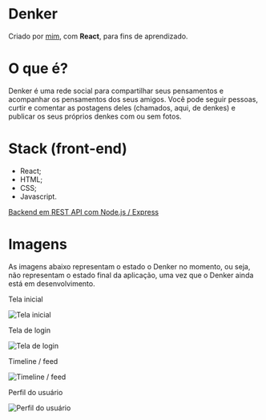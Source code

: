 # Denker

Criado por [mim](https://github.com/cegj), com **React**, para fins de aprendizado.

# O que é?

Denker é uma rede social para compartilhar seus pensamentos e acompanhar os pensamentos dos seus amigos. Você pode seguir pessoas, curtir e comentar as postagens deles (chamados, aqui, de denkes) e publicar os seus próprios denkes com ou sem fotos.

# Stack (front-end)

- React;
- HTML;
- CSS;
- Javascript.

[Backend em REST API com Node.js / Express](github.com/cegj/denker-backend)

# Imagens

As imagens abaixo representam o estado o Denker no momento, ou seja, não representam o estado final da aplicação, uma vez que o Denker ainda está em desenvolvimento.

<div>
<p>Tela inicial</p>
<img src="https://imgur.com/HTa7rcD.png" alt="Tela inicial">

<p>Tela de login</p>
<img src="https://imgur.com/wRd7G4K.png" alt="Tela de login">

<p>Timeline / feed</p>
<img src="https://imgur.com/872aNeT.png" alt="Timeline / feed">

<p>Perfil do usuário</p>
<img src="https://imgur.com/vlJ0WCx.png" alt="Perfil do usuário">

</div>